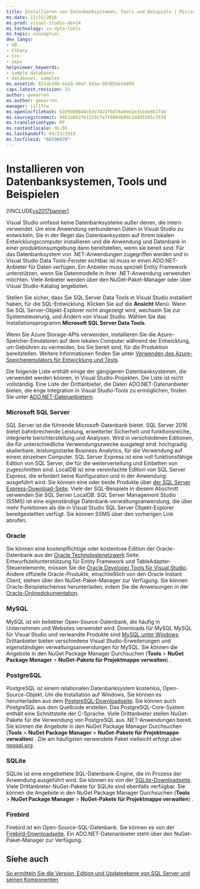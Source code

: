 ```yaml
---
title: Installieren von Datenbanksystemen, Tools und Beispiele | Microsoft-Dokumentation
ms.date: 11/15/2016
ms.prod: visual-studio-dev14
ms.technology: vs-data-tools
ms.topic: conceptual
dev_langs:
- VB
- CSharp
- C++
- aspx
helpviewer_keywords:
- sample databases
- databases, samples
ms.assetid: 821de34b-eaa9-40af-b9aa-b8305de16899
caps.latest.revision: 31
author: gewarren
ms.author: gewarren
manager: jillfra
ms.openlocfilehash: 63d9dd0844cb3e7422f8d78a0ee2e3cb4e0b1fab
ms.sourcegitcommit: 94b3a052fb1229c7e7f8804b09c1d403385c7630
ms.translationtype: MT
ms.contentlocale: de-DE
ms.lasthandoff: 04/23/2019
ms.locfileid: "68196070"
---
```

# <a name="installing-database-systems-tools-and-samples"></a>Installieren von Datenbanksystemen, Tools und Beispielen
[!INCLUDE[vs2017banner](../includes/vs2017banner.md)]

Visual Studio umfasst keine Datenbanksysteme außer denen, die intern verwendet. Um eine Anwendung verbundenen Daten in Visual Studio zu entwickeln, Sie in der Regel das Datenbanksystem auf Ihrem lokalen Entwicklungscomputer installieren und die Anwendung und Datenbank in einer produktionsumgebung dann bereitstellen, wenn sie bereit sind. Für das Datenbanksystem von .NET-Anwendungen zugegriffen werden und in Visual Studio Data Tools-Fenster sichtbar ist muss er einen ADO.NET-Anbieter für Daten verfügen. Ein Anbieter muss speziell Entity Framework unterstützen, wenn Sie Datenmodelle in Ihrer .NET-Anwendung verwenden möchten.     Viele Anbieter werden über den NuGet-Paket-Manager oder über Visual Studio-Katalog angeboten.  
  
 Stellen Sie sicher, dass Sie SQL Server Data Tools in Visual Studio installiert haben, für die SQL-Entwicklung. Klicken Sie auf die **Ansicht** Menü. Wenn Sie SQL Server-Objekt-Explorer nicht angezeigt wird, wechseln Sie zur Systemsteuerung, und Ändern von Visual Studio. Wählen Sie das Installationsprogramm **Microsoft SQL Server Data Tools**.  
  
 Wenn Sie Azure Storage-APIs verwenden, installieren Sie die Azure-Speicher-Emulatoren auf dem lokalen Computer während der Entwicklung, um Gebühren zu vermeiden, bis Sie bereit sind, für die Produktion bereitstellen. Weitere Informationen finden Sie unter [Verwenden des Azure-Speicheremulators für Entwicklung und Tests](https://azure.microsoft.com/documentation/articles/storage-use-emulator/).  
  
 Die folgende Liste enthält einige der gängigeren Datenbanksystemen, die verwendet werden können, in Visual Studio-Projekten. Die Liste ist nicht vollständig. Eine Liste der Drittanbieter, die Daten ADO.NET-Datenanbieter bieten, die enge Integration in Visual Studio-Tools zu ermöglichen, finden Sie unter [ADO.NET-Datenanbietern](https://msdn.microsoft.com/library/dd363565.aspx).  
  
### <a name="microsoft-sql-server"></a>Microsoft SQL Server  
 SQL Server ist die führende Microsoft-Datenbank bietet. SQL Server 2016 bietet bahnbrechende Leistung, erweiterter Sicherheit und funktionsreiche, integrierte berichterstellung und Analysen. Wird in verschiedenen Editionen, die für unterschiedliche Verwendungszwecke ausgelegt sind: hochgradig skalierbare, leistungsstarke Business Analytics, für die Verwendung auf einem einzelnen Computer. SQL Server Express ist eine voll funktionsfähige Edition von SQL Server, die für die weiterverteilung und Einbetten von zugeschnitten sind.  LocalDB ist eine vereinfachte Edition von SQL Server Express, die erfordert keine Konfiguration und in der Anwendung ausgeführt wird. Sie können eine oder beide Produkte über [der SQL Server Express-Download-Seite](https://www.microsoft.com/sql-server/sql-server-editions-express). Viele der SQL-Beispiele in diesem Abschnitt verwenden Sie SQL Server LocalDB. SQL Server Management Studio (SSMS) ist eine eigenständige Datenbank-verwaltungsanwendung, die über mehr Funktionen als die in Visual Studio SQL Server Objekt-Explorer bereitgestellten verfügt. Sie können SSMS über den vorherigen Link abrufen.  
  
### <a name="oracle"></a>Oracle  
 Sie können eine kostenpflichtige oder kostenlose Edition der Oracle-Datenbank aus der [Oracle Technologienetzwerk](http://www.oracle.com/technetwork/database/enterprise-edition/downloads/index-092322.html) Seite. Entwurfszeitunterstützung für Entity Framework und TableAdapter-Steuerelemente, müssen Sie die [Oracle Developer Tools für Visual Studio](http://www.oracle.com/technetwork/developer-tools/visual-studio/overview/index.html). Andere offizielle Oracle-Produkte, einschließlich von den Oracle Instant Client, stehen über den NuGet-Paket-Manager zur Verfügung.  Sie können Oracle-Beispielschemas herunterladen, indem Sie die Anweisungen in der [Oracle-Onlinedokumentation](http://docs.oracle.com/cd/E11882_01/server.112/e10831/toc.htm).  
  
### <a name="mysql"></a>MySQL  
 MySQL ist ein beliebter Open-Source-Datenbank, die häufig in Unternehmen und Websites verwendet wird. Downloads für MySQL MySQL für Visual Studio und verwandte Produkte sind [MySQL unter Windows](http://www.mysql.com/why-mysql/windows/).  Drittanbieter bieten verschiedene Visual Studio-Erweiterungen und eigenständigen verwaltungsanwendungen für MySQL. Sie können die Angebote in den NuGet Package Manager Durchsuchen (**Tools** > **NuGet Package Manager** > **NuGet-Pakete für Projektmappe verwalten**) .  
  
### <a name="postgresql"></a>PostgreSQL  
 PostgreSQL ist einem relationalen Datenbanksystem kostenlos, Open-Source-Objekt. Um die Installation auf Windows, Sie können es herunterladen aus dem [PostgreSQL-Downloadseite](http://www.postgresql.org/download/windows/).  Sie können auch PostgreSQL aus dem Quellcode erstellen.  Das PostgreSQL-Core-System enthält eine Schnittstelle der C-Sprache. Viele Drittanbieter stellen NuGet-Pakete für die Verwendung von PostgreSQL aus .NET-Anwendungen bereit.  Sie können die Angebote in den NuGet Package Manager Durchsuchen (**Tools** > **NuGet Package Manager** > **NuGet-Pakete für Projektmappe verwalten**) . Die am häufigsten verwendete Paket vielleicht erfolgt über [npgsql.org](http://www.npgsql.org).  
  
### <a name="sqlite"></a>SQLite  
 SQLite ist eine eingebettete SQL-Datenbank-Engine, die im Prozess der Anwendung ausgeführt wird. Sie können es von der [SQLite-Downloadseite](http://www.sqlite.org/download.html). Viele Drittanbieter-NuGet-Pakete für SQLite sind ebenfalls verfügbar. Sie können die Angebote in den NuGet Package Manager Durchsuchen (**Tools** > **NuGet Package Manager** > **NuGet-Pakete für Projektmappe verwalten**) .  
  
### <a name="firebird"></a>Firebird  
 Firebird ist ein Open-Source-SQL-Datenbank. Sie können es von der [Firebird-Downloadseite](http://firebirdsql.org/en/downloads/). Ein ADO.NET-Datenanbieter steht über den NuGet-Paket-Manager zur Verfügung.  
  
## <a name="see-also"></a>Siehe auch  
 [So ermitteln Sie die Version, Edition und Updateebene von SQL Server und seinen Komponenten](http://support.microsoft.com/kb/321185)
